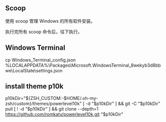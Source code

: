 ## Scoop

使用 scoop 管理 Windows 的所有软件安装。

执行完所有 scoop 命令后，往下执行。

## Windows Terminal

cp Windows_Terminal_config.json %LOCALAPPDATA%\Packages\Microsoft.WindowsTerminal_8wekyb3d8bbwe\LocalState\settings.json


## install theme p10k

p10kDir="${ZSH_CUSTOM:-$HOME/.oh-my-zsh/custom}/themes/powerlevel10k"
[ -d "$p10kDir" ] && git -C "$p10kDir" pull
[ ! -d "$p10kDir" ] && git clone --depth=1 https://github.com/romkatv/powerlevel10k.git "$p10kDir"


